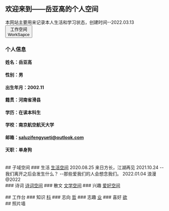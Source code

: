 ## 欢迎来到——岳亚高的个人空间
本网站主要用来记录本人生活和学习状态，创建时间--2022.03.13<br/>
<a href="https://yueyagao.github.io/"><button>工作空间<br/>WorkSapce</button></a>
### 个人信息
#### 姓名：岳亚高
#### 性别：男
#### 出生年月：2002.11
#### 籍贯：河南省滑县
#### 学历：在读本科生
#### 学校：南京航空航天大学
#### 邮箱：saluzifengyueti@outlook.com
#### 天职：单身狗
<br/>
## 子域空间
### 生活    <a href="/life.html">生活空间</a>
    2020.08.25
    来日方长，江湖再见
    2021.10.24
    --我们离开之后会发生什么？
    --那些爱我们的人会想念我们。
    2022.01.04
    浪漫@2022

<br/>
### 诗词    <a href="/poem.html">诗词空间</a>
### 散文    <a href="/literature.html">文学空间</a>
### 兴趣    <a href="/interest.html">爱好空间</a>
<br/>
<br/>
## 工作台
### 知识    <a href="/studying.html">科</a>
### 志向    <a href="/ambition.html">哲</a>
### 志趣    <a href="/hobby.html">业</a>
### 喜好    <a href="/living.html">欲</a>
<br/>
## 照片墙
